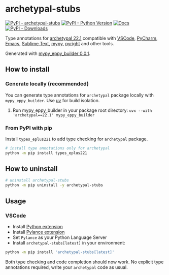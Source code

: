 # archetypal-stubs

[![PyPI - archetypal-stubs]()](https://pypi.org/project/types-archetypal/)
[![PyPI - Python Version]()](https://pypi.org/project/types-archetypal/)
[![Docs](https://img.shields.io/badge/Material_for_MkDocs-526CFE?style=for-the-badge&amp;logo=MaterialForMkDocs&amp;logoColor=white)](https://types-archetypal.readthedocs.io/)
[![PyPI - Downloads]()]()

Type annotations for
[archetypal 22.1]()
compatible with
[VSCode](https://code.visualstudio.com/),
[PyCharm](https://www.jetbrains.com/pycharm/),
[Emacs](https://www.gnu.org/software/emacs/),
[Sublime Text](https://www.sublimetext.com/),
[mypy](https://github.com/python/mypy),
[pyright](https://github.com/microsoft/pyright)
and other tools.

Generated with [mypy_eppy_builder 0.0.1](https://github.com/samuelduchesne/mypy-eppy-builder).

## How to install

### Generate locally (recommended)

You can generate type annotations for `archetypal` package locally with `mypy_eppy_builder`.
Use [uv](https://docs.astral.sh/uv/getting-started/installation/) for build isolation.

1. Run mypy_eppy_builder in your package root directory: `uvx --with 'archetypal==22.1' mypy_eppy_builder`

### From PyPI with pip

Install `types_eplus221` to add type checking for `archetypal` package.

```bash
# install type annotations only for archetypal
python -m pip install types_eplus221

```

## How to uninstall

```bash
# uninstall archetypal-stubs
python -m pip uninstall -y archetypal-stubs
```

## Usage

### VSCode

- Install [Python extension](https://marketplace.visualstudio.com/items?itemName=ms-python.python)
- Install [Pylance extension](https://marketplace.visualstudio.com/items?itemName=ms-python.vscode-pylance)
- Set `Pylance` as your Python Language Server
- Install `archetypal-stubs[latest]` in your environment:

```bash
python -m pip install 'archetypal-stubs[latest]'
```

Both type checking and code completion should now work.
No explicit type annotations required, write your `archetypal` code as usual.

